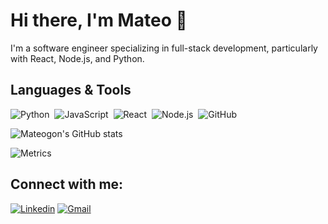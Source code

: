 # Hi there, I'm Mateo 👋
I'm a software engineer specializing in full-stack development, particularly with React, Node.js, and Python.

## Languages & Tools
![Python](https://img.shields.io/badge/-Python-05122A?style=flat&logo=python)&nbsp;
![JavaScript](https://img.shields.io/badge/-JavaScript-05122A?style=flat&logo=javascript)&nbsp;
![React](https://img.shields.io/badge/-React-05122A?style=flat&logo=react)&nbsp;
![Node.js](https://img.shields.io/badge/-Node.js-05122A?style=flat&logo=node.js)&nbsp;
![GitHub](https://img.shields.io/badge/-GitHub-05122A?style=flat&logo=github)&nbsp;

![Mateogon's GitHub stats](https://github-readme-stats.vercel.app/api?username=mateogon&show_icons=true&theme=github_dark)

![Metrics](https://metrics.lecoq.io/mateogon?template=classic&isocalendar=1&languages=1)

## Connect with me:
[![Linkedin](https://img.shields.io/badge/-mateogon-blue?style=flat&logo=Linkedin&logoColor=white)](https://www.linkedin.com/in/mateo-gonzalez-arrigorriaga-666092265/)
[![Gmail](https://img.shields.io/badge/-mateogon97@hotmail.com-red?style=flat&logo=Gmail&logoColor=white)](mailto:mateogon97@hotmail.com)
